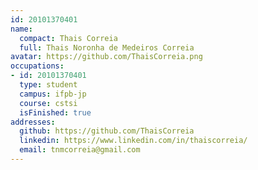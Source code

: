 ```yaml
---
id: 20101370401
name:
  compact: Thais Correia
  full: Thais Noronha de Medeiros Correia
avatar: https://github.com/ThaisCorreia.png
occupations:
- id: 20101370401
  type: student
  campus: ifpb-jp
  course: cstsi
  isFinished: true
addresses:
  github: https://github.com/ThaisCorreia
  linkedin: https://www.linkedin.com/in/thaiscorreia/
  email: tnmcorreia@gmail.com
---
```

